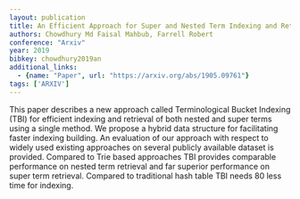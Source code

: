 ```yaml
---
layout: publication
title: An Efficient Approach for Super and Nested Term Indexing and Retrieval
authors: Chowdhury Md Faisal Mahbub, Farrell Robert
conference: "Arxiv"
year: 2019
bibkey: chowdhury2019an
additional_links:
  - {name: "Paper", url: "https://arxiv.org/abs/1905.09761"}
tags: ['ARXIV']
---
```

This paper describes a new approach called Terminological Bucket Indexing (TBI) for efficient indexing and retrieval of both nested and super terms using a single method. We propose a hybrid data structure for facilitating faster indexing building. An evaluation of our approach with respect to widely used existing approaches on several publicly available dataset is provided. Compared to Trie based approaches TBI provides comparable performance on nested term retrieval and far superior performance on super term retrieval. Compared to traditional hash table TBI needs 80 less time for indexing.
